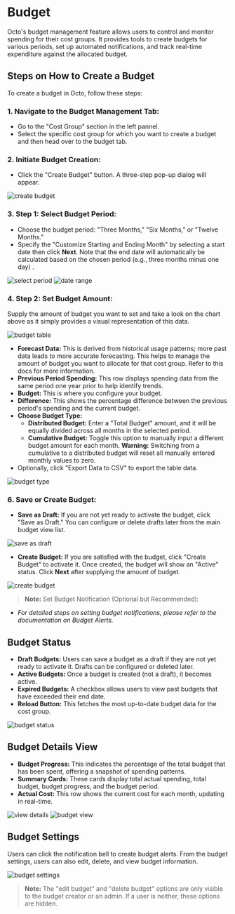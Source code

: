 # Budget

Octo's budget management feature allows users to control and monitor spending for their cost groups. It provides tools to create budgets for various periods, set up automated notifications, and track real-time expenditure against the allocated budget.

## Steps on How to Create a Budget

To create a budget in Octo, follow these steps:

### 1. Navigate to the Budget Management Tab:
   * Go to the "Cost Group" section in the left pannel.
   * Select the specific cost group for which you want to create a budget and then head over to the budget tab.

### 2. Initiate Budget Creation:
   * Click the "Create Budget" button. A three-step pop-up dialog will appear.

![create budget](https://lh3.googleusercontent.com/d/1bi12NOoa2XKSEoPKJjaqr_y0Ryc1W5BP)

### 3. Step 1: Select Budget Period:
   * Choose the budget period: "Three Months," "Six Months," or "Twelve Months."
   * Specify the "Customize Starting and Ending Month" by selecting a start date then click **Next**. Note that the end date will automatically be calculated based on the chosen period (e.g., three months minus one day) .

![select period](https://lh3.googleusercontent.com/d/12GvwASXZBLWjpZXlolc0BwAdMoVLpZkx)
![date range](https://lh3.googleusercontent.com/d/1YAKWmBb5T1aAVtZFHCRzCXUPZK5tix2J)

### 4. Step 2: Set Budget Amount:
 Supply the amount of budget you want to set and take a look on the chart above as it simply provides a visual  representation of this data.

   ![budget table](https://lh3.googleusercontent.com/d/1_57RwN5_VmZXKOURVIZG_WNReC-yzP6Z)

   * **Forecast Data:** This is derived from historical usage patterns; more past data leads to more accurate forecasting. This helps to manage the amount of budget you want to allocate for that cost group. Refer to this docs for more information.
   * **Previous Period Spending:** This row displays spending data from the same period one year prior to help identify trends.
   * **Budget:** This is where you configure your budget.
   * **Difference:** This shows the percentage difference between the previous period's spending and the current budget.
   * **Choose Budget Type:**
      * **Distributed Budget:** Enter a "Total Budget" amount, and it will be equally divided across all months in the selected period.
      * **Cumulative Budget:** Toggle this option to manually input a different budget amount for each month. **Warning:** Switching from a cumulative to a distributed budget will reset all manually entered monthly values to zero.
   * Optionally, click "Export Data to CSV" to export the table data.

![budget type](https://lh3.googleusercontent.com/d/1T0gacBO_CM553EPrDPDdic-Rh9sX0GHw)
   

### 6. Save or Create Budget:
   * **Save as Draft:** If you are not yet ready to activate the budget, click "Save as Draft." You can configure or delete drafts later from the main budget view list.

![save as draft](https://lh3.googleusercontent.com/d/1MF1YSAwUyebusGqhZr0FTWRkJYlme0Kq)

   * **Create Budget:** If you are satisfied with the budget, click "Create Budget" to activate it. Once created, the budget will show an "Active" status. Click **Next** after supplying the amount of budget.

![create budget](https://lh3.googleusercontent.com/d/1KvFFExsuXz-HpxmZT04NoH6NZOUAZDWC)

> **Note:** Set Budget Notification (Optional but Recommended):
   * *For detailed steps on setting budget notifications, please refer to the documentation on Budget Alerts.*
## Budget Status

* **Draft Budgets:** Users can save a budget as a draft if they are not yet ready to activate it. Drafts can be configured or deleted later.
* **Active Budgets:** Once a budget is created (not a draft), it becomes active.
* **Expired Budgets:** A checkbox allows users to view past budgets that have exceeded their end date.
* **Reload Button:** This fetches the most up-to-date budget data for the cost group.

![budget status](https://lh3.googleusercontent.com/d/1U_g7af-fT3MHmYaW0VF_XKxRV-OMjGNU)

## Budget Details View

* **Budget Progress:** This indicates the percentage of the total budget that has been spent, offering a snapshot of spending patterns.
* **Summary Cards:** These cards display total actual spending, total budget, budget progress, and the budget period.
* **Actual Cost:** This row shows the current cost for each month, updating in real-time.

![view details](https://lh3.googleusercontent.com/d/1Ii7cb70d4YU7rp8Bc_jl4lzrByn9xu5l)
![budget view](https://lh3.googleusercontent.com/d/1KW3XNTh3x5IX7th4c8JEWAlRND7jPCIC)

## Budget Settings

Users can click the notification bell to create budget alerts. From the budget settings, users can also edit, delete, and view budget information.

![budget settings](https://lh3.googleusercontent.com/d/1aDb6KThA2PQXQo-_3iaJSSrRPTauDNrx)

> **Note:** The "edit budget" and "delete budget" options are only visible to the budget creator or an admin. If a user is neither, these options are hidden.